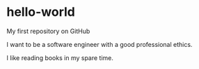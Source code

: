 # hello-world

My first repository on GitHub

I want to be a software engineer with a good professional ethics.

I like reading books in my spare time.
